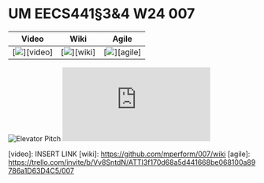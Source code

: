 # UM EECS441§3&4 W24 007

| Video  |  Wiki |  Agile |
|:-----:|:-----:|:--------:|
|[<img src="https://youtu.be/foQwZhJGjQo">][video]|[<img src="https://github.com/mperform/007/wiki">][wiki]|[<img src="https://trello.com/invite/b/Vv8SntdN/ATTI3f170d68a5d441668be068100a89786a1D63D4C5/007">][agile]|

![Elevator Pitch](<img width="1068" alt="Screenshot 2024-04-19 at 9 43 10 PM" src="https://github.com/mperform/007/assets/90877091/b72dcc69-9dbd-4cac-8980-5bb46e87ac17">)
![Team](https://raw.githubusercontent.com/mperform/007/blob/main/.github/images/team.pdf)

[video]: INSERT LINK
[wiki]: https://github.com/mperform/007/wiki
[agile]: https://trello.com/invite/b/Vv8SntdN/ATTI3f170d68a5d441668be068100a89786a1D63D4C5/007


